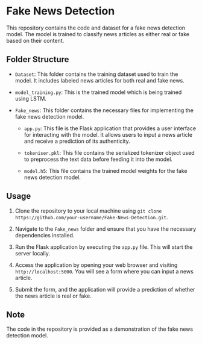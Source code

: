 # Fake News Detection

This repository contains the code and dataset for a fake news detection model. The model is trained to classify news articles as either real or fake based on their content.

## Folder Structure

- `Dataset`: This folder contains the training dataset used to train the model. It includes labeled news articles for both real and fake news.

- `model_training.py`: This is the trained model which is being trained using LSTM.

- `Fake_news`: This folder contains the necessary files for implementing the fake news detection model.

  - `app.py`: This file is the Flask application that provides a user interface for interacting with the model. It allows users to input a news article and receive a prediction of its authenticity.

  - `tokeniser.pkl`: This file contains the serialized tokenizer object used to preprocess the text data before feeding it into the model.

  - `model.h5`: This file contains the trained model weights for the fake news detection model.

## Usage

1. Clone the repository to your local machine using `git clone https://github.com/your-username/Fake-News-Detection.git`.

2. Navigate to the `Fake_news` folder and ensure that you have the necessary dependencies installed.

3. Run the Flask application by executing the `app.py` file. This will start the server locally.

4. Access the application by opening your web browser and visiting `http://localhost:5000`. You will see a form where you can input a news article.

5. Submit the form, and the application will provide a prediction of whether the news article is real or fake.

## Note

The code in the repository is provided as a demonstration of the fake news detection model. 

